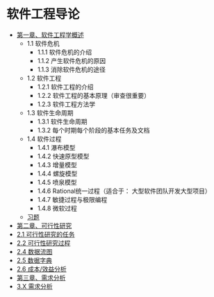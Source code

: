 # 软件工程导论

* [第一章、软件工程学概述](./第一章、软件工程学概述/第一章软件工程学概述.md)
  * 1.1 软件危机
    * 1.1.1 软件危机的介绍
    * 1.1.2 产生软件危机的原因
    * 1.1.3 消除软件危机的途径
  * 1.2 软件工程
    * 1.2.1 软件工程的介绍
    * 1.2.2 软件工程的基本原理（审查很重要）
    * 1.2.3 软件工程方法学
  * 1.3 软件生命周期
    * 1.3.1 软件生命周期
    * 1.3.2 每个时期每个阶段的基本任务及文档
  * 1.4 软件过程
    * 1.4.1 瀑布模型
    * 1.4.2 快速原型模型
    * 1.4.3 增量模型
    * 1.4.4 螺旋模型
    * 1.4.5 喷泉模型
    * 1.4.6 Rational统一过程（适合于： 大型软件团队开发大型项目）
    * 1.4.7 敏捷过程与极限编程
    * 1.4.8 微软过程
  * [习题](./第一章、软件工程学概述/习题.md)
* [第二章、可行性研究](./第二章、可行性研究)
* [2.1 可行性研究的任务](./第二章、可行性研究/2.1可行性研究的任务.md)
* [2.2 可行性研究过程](./第二章、可行性研究/2.2可行性研究过程.md)
* [2.4 数据流图](./第二章、可行性研究/2.3数据流图.md)
* [2.5 数据字典](./第二章、可行性研究/2.5数据字典.md)
* [2.6 成本/效益分析](./第二章、可行性研究/2.6成本、效益分析.md)
* [第三章、需求分析](./第三章、需求分析)
* [3.X 需求分析](./第三章、需求分析/第三章需求分析.md)


















